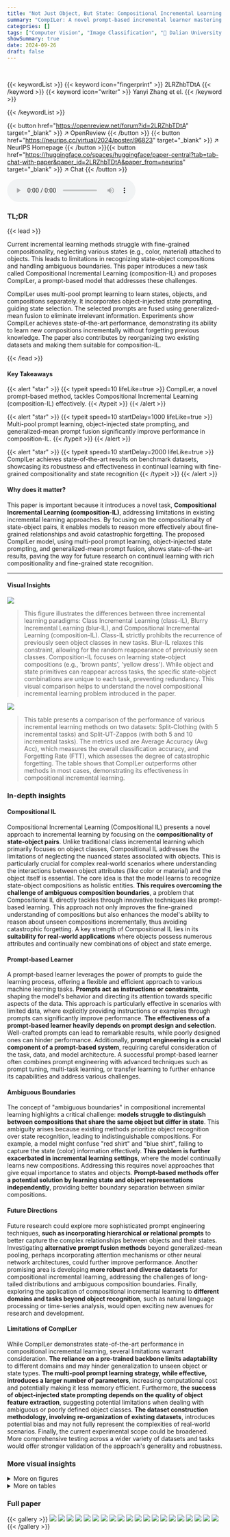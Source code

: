 ```yaml
---
title: "Not Just Object, But State: Compositional Incremental Learning without Forgetting"
summary: "CompILer: A novel prompt-based incremental learner mastering state-object compositions without forgetting, achieving state-of-the-art performance."
categories: []
tags: ["Computer Vision", "Image Classification", "🏢 Dalian University of Technology",]
showSummary: true
date: 2024-09-26
draft: false
---
```


<br>

{{< keywordList >}}
{{< keyword icon="fingerprint" >}} 2LRZhbTDtA {{< /keyword >}}
{{< keyword icon="writer" >}} Yanyi Zhang et el. {{< /keyword >}}
 
{{< /keywordList >}}

{{< button href="https://openreview.net/forum?id=2LRZhbTDtA" target="_blank" >}}
↗ OpenReview
{{< /button >}}
{{< button href="https://neurips.cc/virtual/2024/poster/96823" target="_blank" >}}
↗ NeurIPS Homepage
{{< /button >}}{{< button href="https://huggingface.co/spaces/huggingface/paper-central?tab=tab-chat-with-paper&paper_id=2LRZhbTDtA&paper_from=neurips" target="_blank" >}}
↗ Chat
{{< /button >}}



<audio controls>
    <source src="https://ai-paper-reviewer.com/2LRZhbTDtA/podcast.wav" type="audio/wav">
    Your browser does not support the audio element.
</audio>


### TL;DR


{{< lead >}}

Current incremental learning methods struggle with fine-grained compositionality, neglecting various states (e.g., color, material) attached to objects. This leads to limitations in recognizing state-object compositions and handling ambiguous boundaries.  This paper introduces a new task called Compositional Incremental Learning (composition-IL) and proposes CompILer, a prompt-based model that addresses these challenges.

CompILer uses multi-pool prompt learning to learn states, objects, and compositions separately. It incorporates object-injected state prompting, guiding state selection.  The selected prompts are fused using generalized-mean fusion to eliminate irrelevant information.  Experiments show CompILer achieves state-of-the-art performance, demonstrating its ability to learn new compositions incrementally without forgetting previous knowledge.  The paper also contributes by reorganizing two existing datasets and making them suitable for composition-IL.

{{< /lead >}}


#### Key Takeaways

{{< alert "star" >}}
{{< typeit speed=10 lifeLike=true >}} CompILer, a novel prompt-based method, tackles Compositional Incremental Learning (composition-IL) effectively. {{< /typeit >}}
{{< /alert >}}

{{< alert "star" >}}
{{< typeit speed=10 startDelay=1000 lifeLike=true >}} Multi-pool prompt learning, object-injected state prompting, and generalized-mean prompt fusion significantly improve performance in composition-IL. {{< /typeit >}}
{{< /alert >}}

{{< alert "star" >}}
{{< typeit speed=10 startDelay=2000 lifeLike=true >}} CompILer achieves state-of-the-art results on benchmark datasets, showcasing its robustness and effectiveness in continual learning with fine-grained compositionality and state recognition {{< /typeit >}}
{{< /alert >}}

#### Why does it matter?
This paper is important because it introduces a novel task, **Compositional Incremental Learning (composition-IL)**, addressing limitations in existing incremental learning approaches. By focusing on the compositionality of state-object pairs, it enables models to reason more effectively about fine-grained relationships and avoid catastrophic forgetting.  The proposed CompILer model, using multi-pool prompt learning, object-injected state prompting, and generalized-mean prompt fusion, shows state-of-the-art results, paving the way for future research on continual learning with rich compositionality and fine-grained state recognition.

------
#### Visual Insights



![](https://ai-paper-reviewer.com/2LRZhbTDtA/figures_1_1.jpg)

> This figure illustrates the differences between three incremental learning paradigms: Class Incremental Learning (class-IL), Blurry Incremental Learning (blur-IL), and Compositional Incremental Learning (composition-IL).  Class-IL strictly prohibits the recurrence of previously seen object classes in new tasks. Blur-IL relaxes this constraint, allowing for the random reappearance of previously seen classes. Composition-IL focuses on learning state-object compositions (e.g., 'brown pants', 'yellow dress'). While object and state primitives can reappear across tasks, the specific state-object combinations are unique to each task, preventing redundancy. This visual comparison helps to understand the novel compositional incremental learning problem introduced in the paper.





![](https://ai-paper-reviewer.com/2LRZhbTDtA/tables_6_1.jpg)

> This table presents a comparison of the performance of various incremental learning methods on two datasets: Split-Clothing (with 5 incremental tasks) and Split-UT-Zappos (with both 5 and 10 incremental tasks).  The metrics used are Average Accuracy (Avg Acc), which measures the overall classification accuracy, and Forgetting Rate (FTT), which assesses the degree of catastrophic forgetting.  The table shows that CompILer outperforms other methods in most cases, demonstrating its effectiveness in compositional incremental learning.





### In-depth insights


#### Compositional IL
Compositional Incremental Learning (Compositional IL) presents a novel approach to incremental learning by focusing on the **compositionality of state-object pairs**.  Unlike traditional class incremental learning which primarily focuses on object classes, Compositional IL addresses the limitations of neglecting the nuanced states associated with objects.  This is particularly crucial for complex real-world scenarios where understanding the interactions between object attributes (like color or material) and the object itself is essential. The core idea is that the model learns to recognize state-object compositions as holistic entities.  **This requires overcoming the challenge of ambiguous composition boundaries**, a problem that Compositional IL directly tackles through innovative techniques like prompt-based learning. This approach not only improves the fine-grained understanding of compositions but also enhances the model's ability to reason about unseen compositions incrementally, thus avoiding catastrophic forgetting.  A key strength of Compositional IL lies in its **suitability for real-world applications** where objects possess numerous attributes and continually new combinations of object and state emerge.

#### Prompt-based Learner
A prompt-based learner leverages the power of prompts to guide the learning process, offering a flexible and efficient approach to various machine learning tasks.  **Prompts act as instructions or constraints**, shaping the model's behavior and directing its attention towards specific aspects of the data. This approach is particularly effective in scenarios with limited data, where explicitly providing instructions or examples through prompts can significantly improve performance.  **The effectiveness of a prompt-based learner heavily depends on prompt design and selection**.  Well-crafted prompts can lead to remarkable results, while poorly designed ones can hinder performance. Additionally,  **prompt engineering is a crucial component of a prompt-based system**, requiring careful consideration of the task, data, and model architecture.  A successful prompt-based learner often combines prompt engineering with advanced techniques such as prompt tuning, multi-task learning, or transfer learning to further enhance its capabilities and address various challenges.

#### Ambiguous Boundaries
The concept of "ambiguous boundaries" in compositional incremental learning highlights a critical challenge: **models struggle to distinguish between compositions that share the same object but differ in state**.  This ambiguity arises because existing methods prioritize object recognition over state recognition, leading to indistinguishable compositions. For example, a model might confuse "red shirt" and "blue shirt", failing to capture the state (color) information effectively.  **This problem is further exacerbated in incremental learning settings**, where the model continually learns new compositions.  Addressing this requires novel approaches that give equal importance to states and objects.  **Prompt-based methods offer a potential solution by learning state and object representations independently**, providing better boundary separation between similar compositions.

#### Future Directions
Future research could explore more sophisticated prompt engineering techniques, **such as incorporating hierarchical or relational prompts** to better capture the complex relationships between objects and their states.  Investigating **alternative prompt fusion methods** beyond generalized-mean pooling, perhaps incorporating attention mechanisms or other neural network architectures, could further improve performance.  Another promising area is developing **more robust and diverse datasets** for compositional incremental learning, addressing the challenges of long-tailed distributions and ambiguous composition boundaries. Finally, exploring the application of compositional incremental learning to **different domains and tasks beyond object recognition**, such as natural language processing or time-series analysis, would open exciting new avenues for research and development.

#### Limitations of CompILer
While CompILer demonstrates state-of-the-art performance in compositional incremental learning, several limitations warrant consideration.  **The reliance on a pre-trained backbone limits adaptability** to different domains and may hinder generalization to unseen object or state types.  **The multi-pool prompt learning strategy, while effective, introduces a larger number of parameters**, increasing computational cost and potentially making it less memory efficient.  Furthermore, **the success of object-injected state prompting depends on the quality of object feature extraction**, suggesting potential limitations when dealing with ambiguous or poorly defined object classes.  **The dataset construction methodology, involving re-organization of existing datasets**, introduces potential bias and may not fully represent the complexities of real-world scenarios.  Finally, the current experimental scope could be broadened.  More comprehensive testing across a wider variety of datasets and tasks would offer stronger validation of the approach's generality and robustness.


### More visual insights

<details>
<summary>More on figures
</summary>


![](https://ai-paper-reviewer.com/2LRZhbTDtA/figures_2_1.jpg)

> This figure shows the data distribution for the three experimental settings used in the paper: Split-Clothing (5 tasks), Split-UT-Zappos (5 tasks), and Split-UT-Zappos (10 tasks). Each setting is represented by a semicircular chart, divided into sections corresponding to the different tasks. The size of each section is proportional to the number of images in that task.  The figure demonstrates that the number of images per task is relatively balanced across all three experimental settings. This ensures a fair comparison between different tasks and experimental setups.


![](https://ai-paper-reviewer.com/2LRZhbTDtA/figures_3_1.jpg)

> This figure uses t-SNE to visualize the feature distributions of seven compositions from the Split-Clothing dataset learned by both the L2P and CompILer models.  The visualization shows that CompILer is better able to distinguish between compositions that share the same object but differ in state (e.g., different colors of dresses).  This highlights CompILer's improved ability to model fine-grained compositionality compared to L2P.


![](https://ai-paper-reviewer.com/2LRZhbTDtA/figures_4_1.jpg)

> This figure illustrates the architecture of the CompILer model, which is designed for Compositional Incremental Learning.  The model consists of three main components: 1) Multi-pool prompt learning that uses separate prompt pools for states, objects, and compositions; 2) Object-injected state prompting, which uses object prompts to guide the selection of state prompts; and 3) Generalized-mean prompt fusion, which combines the selected prompts to reduce irrelevant information. The figure shows how the different components interact, starting with feature extraction from an image and ending with classification based on the fused prompts. 


![](https://ai-paper-reviewer.com/2LRZhbTDtA/figures_5_1.jpg)

> This figure illustrates the object-injected state prompting mechanism.  A query feature vector, q(x), representing the input image, acts as the query (Q) in a cross-attention layer.  The fused object prompt (Po), a composite of learned prompts representing object features, simultaneously serves as both the key (K) and value (V) vectors in this cross-attention operation.  The output of the cross-attention is a refined query feature, qs(x), which is object-informed and used for selecting state prompts. This injection of object information helps to guide the selection of relevant state prompts, improving the state representation learning process.


![](https://ai-paper-reviewer.com/2LRZhbTDtA/figures_9_1.jpg)

> This figure presents a comprehensive analysis of the CompILer model's performance on the Split-Clothing dataset across different incremental learning tasks.  Subfigures (a), (b), and (c) visualize the accuracy trends for composition, state, and object recognition, respectively, as new tasks are added. Darker colors represent higher accuracy.  Subfigure (d) provides a qualitative comparison of CompILer and the L2P baseline predictions on example images.  Green indicates correctly classified instances, red indicates errors.


![](https://ai-paper-reviewer.com/2LRZhbTDtA/figures_13_1.jpg)

> This figure shows the data distribution for the two datasets used in the paper for evaluating compositional incremental learning (composition-IL).  Split-Clothing is divided into 5 incremental tasks, while Split-UT-Zappos is divided into both 5 and 10 incremental tasks. The number of images per task is shown in bar graphs for each dataset and task split scenario.  The key observation is that the number of images per task is balanced across tasks for all scenarios.


![](https://ai-paper-reviewer.com/2LRZhbTDtA/figures_15_1.jpg)

> This figure shows the t-SNE visualization of the learned prompts for three different datasets: Split-Clothing (5 tasks), Split-UT-Zappos (5 tasks), and Split-UT-Zappos (10 tasks).  The visualization helps illustrate the separation of prompts learned for compositions, states, and objects.  Different colors represent different types of prompts: yellow for composition, green for state, and blue for object. The separation demonstrates the effectiveness of the multi-pool prompt learning in distinguishing between these concepts.


![](https://ai-paper-reviewer.com/2LRZhbTDtA/figures_15_2.jpg)

> This figure shows the effect of hyperparameters (λ₁, λ₂, and λ₃) on the average accuracy of the model in the Split-UT-Zappos dataset with 5 tasks.  Each sub-figure displays the average accuracy achieved for different values of a single hyperparameter, while keeping the others constant. It helps understand the sensitivity of the model's performance to the tuning of these parameters.


![](https://ai-paper-reviewer.com/2LRZhbTDtA/figures_17_1.jpg)

> This figure compares three incremental learning paradigms: class-IL, blurry-IL, and compositional-IL.  Class-IL strictly prohibits the recurrence of old classes in new tasks. Blurry-IL allows old classes to reappear randomly. Compositional-IL focuses on learning state-object compositions (e.g., 'brown pants'). While compositions themselves don't reappear, the individual object and state primitives can.


</details>




<details>
<summary>More on tables
</summary>


![](https://ai-paper-reviewer.com/2LRZhbTDtA/tables_7_1.jpg)
> This table presents the performance comparison of different incremental learning methods on the Split-Clothing dataset in terms of average accuracy for state classification, object classification and their harmonic mean.  The results are shown for five incremental tasks. The 'Upper Bound' represents the performance of a model trained on the entire dataset.  The table helps to understand the performance differences between methods and illustrates the effectiveness of the proposed CompILer.

![](https://ai-paper-reviewer.com/2LRZhbTDtA/tables_8_1.jpg)
> This table presents the average accuracy (Avg Acc) and forgetting rate (FTT) for different incremental learning methods on two datasets: Split-Clothing (5 tasks) and Split-UT-Zappos (5 and 10 tasks).  The results show the performance of various algorithms in terms of their ability to classify compositions while minimizing forgetting.  The 'Upper Bound' represents the best possible accuracy achievable with full training data, providing a benchmark for comparison.  Bold values highlight the best-performing method for each metric.

![](https://ai-paper-reviewer.com/2LRZhbTDtA/tables_8_2.jpg)
> This table presents the ablation study results for two key components of the CompILer model: object-injected state prompting and generalized-mean prompt fusion.  It shows the impact of these components on the model's performance, measured by Average Accuracy (Avg Acc), Forgetting (FTT), and Harmonic Mean (HM) across different experimental settings on the Split-Clothing dataset.  The 'None' row represents the baseline model without these components.  The 'S→O' and 'O→S' rows represent experiments where state prompts guide object prompt selection and vice versa, respectively.  The Max, Mean, and GeM rows show experiments using different fusion strategies for combining the selected prompts.

![](https://ai-paper-reviewer.com/2LRZhbTDtA/tables_8_3.jpg)
> This table presents the ablation study of the multi-pool prompt learning. It shows the performance results (Average Accuracy, Forgetting, and Harmonic Mean) on the Split-Clothing (5 tasks) dataset when different combinations of prompt pools (Composition, State, and Object) are used.  The results demonstrate the contribution of each prompt pool and highlight the benefit of incorporating all three pools for optimal performance.

![](https://ai-paper-reviewer.com/2LRZhbTDtA/tables_16_1.jpg)
> This table presents the ablation study on the impact of using different combinations of prompt pools (composition, state, and object) in the CompILer model on the Split-Clothing dataset.  It shows how the model's performance (Avg Acc, FTT, State accuracy, Object accuracy, and Harmonic Mean) changes as different prompt pools are added or removed. The results highlight the contribution of each prompt pool to the overall performance and demonstrate the synergistic effect of using all three pools together.

![](https://ai-paper-reviewer.com/2LRZhbTDtA/tables_16_2.jpg)
> This table presents the ablation study results on two aspects of the proposed CompILer model: object-injected state prompting and the prompt fusion method.  It compares the performance (Avg Acc, FTT, State, Object, HM) of different configurations, showing the impact of each component on the overall performance of the model. For object-injected state prompting, it examines three settings: no object-injected prompting, state-injected object prompting, and object-injected state prompting. For the prompt fusion method, it investigates three approaches: max pooling, mean pooling, and the proposed generalized-mean pooling.

![](https://ai-paper-reviewer.com/2LRZhbTDtA/tables_17_1.jpg)
> This table shows the ablation study of different prompt fusion methods on the Split-Clothing dataset with 5 tasks.  It compares the performance using max pooling, mean pooling, and generalized-mean (GeM) pooling across various metrics including Average Accuracy (Avg Acc), Forgetting (FTT), State accuracy, Object accuracy, and Harmonic Mean (HM).  The results demonstrate the superiority of the GeM pooling method, which yields the best performance overall.

![](https://ai-paper-reviewer.com/2LRZhbTDtA/tables_17_2.jpg)
> This table presents the ablation study on the impact of different loss functions on the performance of the CompILer model.  It shows the Average Accuracy (Avg Acc), Forgetting rate (FTT), State accuracy, Object accuracy, and Harmonic Mean (HM) for different combinations of loss functions (Cross Entropy (LCE), Reverse Cross Entropy (LRCE), Inter-pool Discrepancy Loss (Linter), Intra-pool Diversity Loss (Lintra)) on two datasets: Split-Clothing and Split-UT-Zappos.  The results demonstrate the contribution of each loss function in improving the model's performance.

![](https://ai-paper-reviewer.com/2LRZhbTDtA/tables_17_3.jpg)
> This table presents the average accuracy (Avg Acc) and forgetting rate (FTT) for different incremental learning methods on two datasets: Split-Clothing (with 5 tasks) and Split-UT-Zappos (with 5 and 10 tasks).  The 'Upper Bound' row represents the best achievable performance if catastrophic forgetting were not an issue.  The table shows that the proposed CompILer method outperforms existing methods in terms of both accuracy and forgetting.

</details>




### Full paper

{{< gallery >}}
<img src="https://ai-paper-reviewer.com/2LRZhbTDtA/1.png" class="grid-w50 md:grid-w33 xl:grid-w25" />
<img src="https://ai-paper-reviewer.com/2LRZhbTDtA/2.png" class="grid-w50 md:grid-w33 xl:grid-w25" />
<img src="https://ai-paper-reviewer.com/2LRZhbTDtA/3.png" class="grid-w50 md:grid-w33 xl:grid-w25" />
<img src="https://ai-paper-reviewer.com/2LRZhbTDtA/4.png" class="grid-w50 md:grid-w33 xl:grid-w25" />
<img src="https://ai-paper-reviewer.com/2LRZhbTDtA/5.png" class="grid-w50 md:grid-w33 xl:grid-w25" />
<img src="https://ai-paper-reviewer.com/2LRZhbTDtA/6.png" class="grid-w50 md:grid-w33 xl:grid-w25" />
<img src="https://ai-paper-reviewer.com/2LRZhbTDtA/7.png" class="grid-w50 md:grid-w33 xl:grid-w25" />
<img src="https://ai-paper-reviewer.com/2LRZhbTDtA/8.png" class="grid-w50 md:grid-w33 xl:grid-w25" />
<img src="https://ai-paper-reviewer.com/2LRZhbTDtA/9.png" class="grid-w50 md:grid-w33 xl:grid-w25" />
<img src="https://ai-paper-reviewer.com/2LRZhbTDtA/10.png" class="grid-w50 md:grid-w33 xl:grid-w25" />
<img src="https://ai-paper-reviewer.com/2LRZhbTDtA/11.png" class="grid-w50 md:grid-w33 xl:grid-w25" />
<img src="https://ai-paper-reviewer.com/2LRZhbTDtA/12.png" class="grid-w50 md:grid-w33 xl:grid-w25" />
<img src="https://ai-paper-reviewer.com/2LRZhbTDtA/13.png" class="grid-w50 md:grid-w33 xl:grid-w25" />
<img src="https://ai-paper-reviewer.com/2LRZhbTDtA/14.png" class="grid-w50 md:grid-w33 xl:grid-w25" />
<img src="https://ai-paper-reviewer.com/2LRZhbTDtA/15.png" class="grid-w50 md:grid-w33 xl:grid-w25" />
<img src="https://ai-paper-reviewer.com/2LRZhbTDtA/16.png" class="grid-w50 md:grid-w33 xl:grid-w25" />
<img src="https://ai-paper-reviewer.com/2LRZhbTDtA/17.png" class="grid-w50 md:grid-w33 xl:grid-w25" />
<img src="https://ai-paper-reviewer.com/2LRZhbTDtA/18.png" class="grid-w50 md:grid-w33 xl:grid-w25" />
<img src="https://ai-paper-reviewer.com/2LRZhbTDtA/19.png" class="grid-w50 md:grid-w33 xl:grid-w25" />
<img src="https://ai-paper-reviewer.com/2LRZhbTDtA/20.png" class="grid-w50 md:grid-w33 xl:grid-w25" />
{{< /gallery >}}